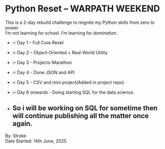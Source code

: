 # Python Reset – WARPATH WEEKEND

This is a 2-day rebuild challenge to reignite my Python skills from zero to power.  
I’m not learning for school. I’m learning for *domination*.

- 🔥 Day 1 – Full Core Reset
- 🔥 Day 2 – Object-Oriented + Real-World Utility
- 🔥 Day 3 - Projects-Marathon
- 🔥 Day 4 - Done JSON and API
- 🔥 Day 5 - CSV and mini project(Added in project repo)
- 🔥 Day 6 onwards - Doing starting SQL for the data science.

- <h2>So i will be working on SQL for sometime then will continue publishing all the matter once again.</h2>
By: Stroke   
Date Started: 14th June, 2025

